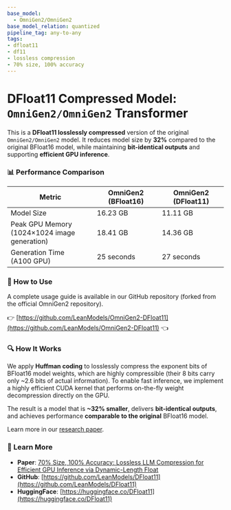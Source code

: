 ```yaml
---
base_model:
  - OmniGen2/OmniGen2
base_model_relation: quantized
pipeline_tag: any-to-any
tags:
- dfloat11
- df11
- lossless compression
- 70% size, 100% accuracy
---
```


# DFloat11 Compressed Model: `OmniGen2/OmniGen2` Transformer

This is a **DFloat11 losslessly compressed** version of the original `OmniGen2/OmniGen2` model. It reduces model size by **32%** compared to the original BFloat16 model, while maintaining **bit-identical outputs** and supporting **efficient GPU inference**.

### 📊 Performance Comparison

| Metric                                          | OmniGen2 (BFloat16) | OmniGen2 (DFloat11) |
| ----------------------------------------------- | ------------------- | ------------------- |
| Model Size                                      | 16.23 GB            | 11.11 GB            |
| Peak GPU Memory<br>(1024×1024 image generation) | 18.41 GB            | 14.36 GB            |
| Generation Time<br>(A100 GPU)                   | 25 seconds          | 27 seconds          |

### 🔧 How to Use

A complete usage guide is available in our GitHub repository (forked from the official OmniGen2 repository).

👉 [https://github.com/LeanModels/OmniGen2-DFloat11](https://github.com/LeanModels/OmniGen2-DFloat11) 👈

### 🔍 How It Works

We apply **Huffman coding** to losslessly compress the exponent bits of BFloat16 model weights, which are highly compressible (their 8 bits carry only ~2.6 bits of actual information). To enable fast inference, we implement a highly efficient CUDA kernel that performs on-the-fly weight decompression directly on the GPU.

The result is a model that is **~32% smaller**, delivers **bit-identical outputs**, and achieves performance **comparable to the original** BFloat16 model.

Learn more in our [research paper](https://arxiv.org/abs/2504.11651).

### 📄 Learn More

* **Paper**: [70% Size, 100% Accuracy: Lossless LLM Compression for Efficient GPU Inference via Dynamic-Length Float](https://arxiv.org/abs/2504.11651)
* **GitHub**: [https://github.com/LeanModels/DFloat11](https://github.com/LeanModels/DFloat11)
* **HuggingFace**: [https://huggingface.co/DFloat11](https://huggingface.co/DFloat11)
